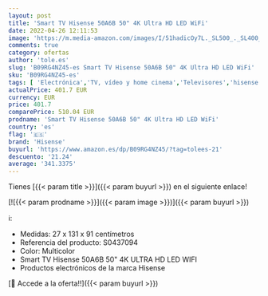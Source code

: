 ```yaml
---
layout: post
title: 'Smart TV Hisense 50A6B 50" 4K Ultra HD LED WiFi'
date: 2022-04-26 12:11:53
image: 'https://m.media-amazon.com/images/I/51hadicOy7L._SL500_._SL400_.jpg'
comments: true
category: ofertas
author: 'tole.es'
slug: 'B09RG4NZ45-es Smart TV Hisense 50A6B 50" 4K Ultra HD LED WiFi'
sku: 'B09RG4NZ45-es'
tags: [ 'Electrónica','TV, vídeo y home cinema','Televisores','hisense','smart','tv','🇪🇸', ]
actualPrice: 401.7 EUR
currency: EUR
price: 401.7
comparePrice: 510.04 EUR
prodname: 'Smart TV Hisense 50A6B 50" 4K Ultra HD LED WiFi'
country: 'es'
flag: '🇪🇸'
brand: 'Hisense'
buyurl: 'https://www.amazon.es/dp/B09RG4NZ45/?tag=tolees-21'
descuento: '21.24'
average: '341.3375'
---
```


Tienes [{{< param title >}}]({{< param buyurl >}}) en el siguiente enlace!

[![{{< param prodname >}}]({{< param image >}})]({{< param buyurl >}})

ℹ️:

- Medidas: 27 x 131 x 91 centímetros
- Referencia del producto: S0437094
- Color: Multicolor
- Smart TV Hisense 50A6B 50" 4K ULTRA HD LED WIFI
- Productos electrónicos de la marca Hisense

[🛒 Accede a la oferta!!]({{< param buyurl >}})
